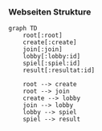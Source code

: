 ### Webseiten Strukture
```mermaid
graph TD
	root[:root]
	create[:create]
	join[:join]
	lobby[:lobby:id]
	spiel[:spiel:id]
	result[:resultat:id]
	
	root --> create
	root --> join
	create --> lobby
	join --> lobby
	lobby --> spiel
	spiel --> result
```
